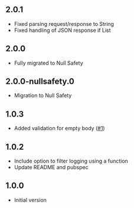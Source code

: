 ## 2.0.1
- Fixed parsing request/response to String
- Fixed handling of JSON response if List

## 2.0.0
- Fully migrated to Null Safety

## 2.0.0-nullsafety.0
- Migration to Null Safety


## 1.0.3
- Added validation for empty body  ([#1](https://github.com/assemmarwan/dio_http_formatter/pull/1))

## 1.0.2

- Include option to filter logging using a function
- Update README and pubspec

## 1.0.0

- Initial version
